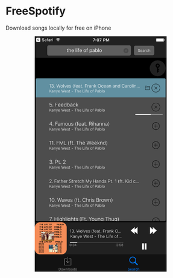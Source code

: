 # FreeSpotify
Download songs locally for free on iPhone

<p align="center">
  <img src="https://github.com/stokatyan/FreeSpotify/blob/master/Screen%20Shot.png" width="350"/>
</p>
